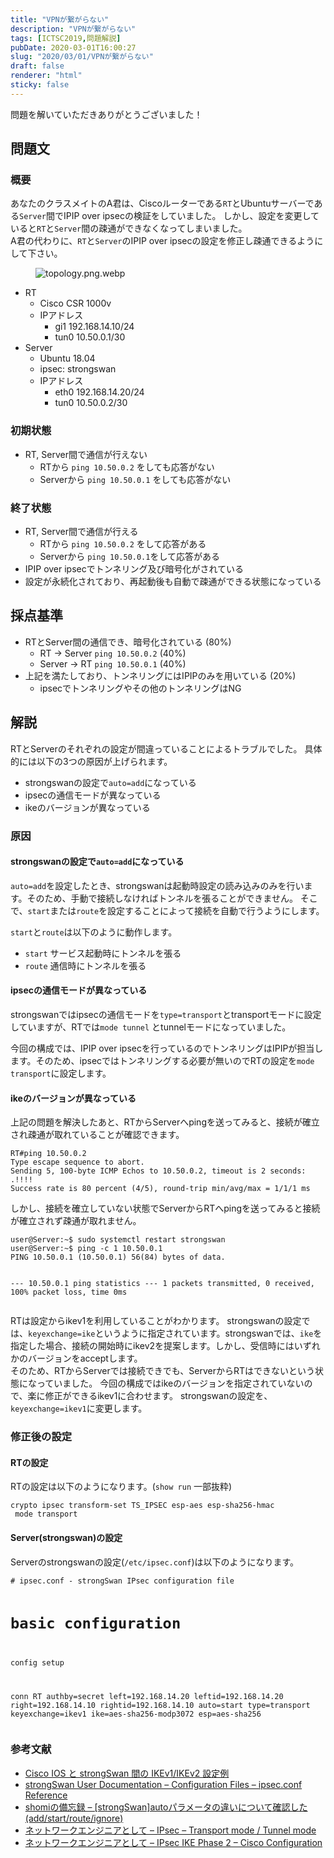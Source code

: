 ```yaml
---
title: "VPNが繋がらない"
description: "VPNが繋がらない"
tags: [ICTSC2019,問題解説]
pubDate: 2020-03-01T16:00:27
slug: "2020/03/01/VPNが繋がらない"
draft: false
renderer: "html"
sticky: false
---
```



<p>問題を解いていただきありがとうございました！</p>



<h2 id="%E5%95%8F%E9%A1%8C%E6%96%87">問題文&nbsp;<a href="https://wiki.icttoracon.net/ictsc2019/problems/inagaki:strongswan/blog/#%E5%95%8F%E9%A1%8C%E6%96%87"></a>&nbsp;</h2>



<h3 id="%E6%A6%82%E8%A6%81">概要&nbsp;<a href="https://wiki.icttoracon.net/ictsc2019/problems/inagaki:strongswan/blog/#%E6%A6%82%E8%A6%81"></a>&nbsp;</h3>



<p>あなたのクラスメイトのA君は、Ciscoルーターである<code>RT</code>とUbuntuサーバーである<code>Server</code>間でIPIP over ipsecの検証をしていました。 しかし、設定を変更していると<code>RT</code>と<code>Server</code>間の疎通ができなくなってしまいました。<br>A君の代わりに、<code>RT</code>と<code>Server</code>のIPIP over ipsecの設定を修正し疎通できるようにして下さい。</p>



<figure class="wp-block-image"><img decoding="async" src="https://wiki.icttoracon.net/attachment/5e4aa98f2f8d9c005abff757" alt="topology.png.webp"/></figure>



<ul><li>RT<ul><li>Cisco CSR 1000v</li><li>IPアドレス<ul><li>gi1 192.168.14.10/24</li><li>tun0 10.50.0.1/30</li></ul></li></ul></li><li>Server<ul><li>Ubuntu 18.04</li><li>ipsec: strongswan</li><li>IPアドレス<ul><li>eth0 192.168.14.20/24</li><li>tun0 10.50.0.2/30</li></ul></li></ul></li></ul>



<h3 id="%E5%88%9D%E6%9C%9F%E7%8A%B6%E6%85%8B">初期状態&nbsp;<a href="https://wiki.icttoracon.net/ictsc2019/problems/inagaki:strongswan/blog/#%E5%88%9D%E6%9C%9F%E7%8A%B6%E6%85%8B"></a>&nbsp;</h3>



<ul><li>RT, Server間で通信が行えない<ul><li>RTから&nbsp;<code>ping 10.50.0.2</code>&nbsp;をしても応答がない</li><li>Serverから&nbsp;<code>ping 10.50.0.1</code>&nbsp;をしても応答がない</li></ul></li></ul>



<h3 id="%E7%B5%82%E4%BA%86%E7%8A%B6%E6%85%8B">終了状態&nbsp;<a href="https://wiki.icttoracon.net/ictsc2019/problems/inagaki:strongswan/blog/#%E7%B5%82%E4%BA%86%E7%8A%B6%E6%85%8B"></a>&nbsp;</h3>



<ul><li>RT, Server間で通信が行える<ul><li>RTから&nbsp;<code>ping 10.50.0.2</code>&nbsp;をして応答がある</li><li>Serverから&nbsp;<code>ping 10.50.0.1</code>をして応答がある</li></ul></li><li>IPIP over ipsecでトンネリング及び暗号化がされている</li><li>設定が永続化されており、再起動後も自動で疎通ができる状態になっている</li></ul>



<h2 id="%E6%8E%A1%E7%82%B9%E5%9F%BA%E6%BA%96">採点基準&nbsp;<a href="https://wiki.icttoracon.net/ictsc2019/problems/inagaki:strongswan/blog/#%E6%8E%A1%E7%82%B9%E5%9F%BA%E6%BA%96"></a>&nbsp;</h2>



<ul><li>RTとServer間の通信でき、暗号化されている (80%)<ul><li>RT -&gt; Server&nbsp;<code>ping 10.50.0.2</code>&nbsp;(40%)</li><li>Server -&gt; RT&nbsp;<code>ping 10.50.0.1</code>&nbsp;(40%)</li></ul></li><li>上記を満たしており、トンネリングにはIPIPのみを用いている (20%)<ul><li>ipsecでトンネリングやその他のトンネリングはNG</li></ul></li></ul>



<h2 id="%E8%A7%A3%E8%AA%AC">解説&nbsp;<a href="https://wiki.icttoracon.net/ictsc2019/problems/inagaki:strongswan/blog/#%E8%A7%A3%E8%AA%AC"></a>&nbsp;</h2>



<p>RTとServerのそれぞれの設定が間違っていることによるトラブルでした。 具体的には以下の3つの原因が上げられます。</p>



<ul><li>strongswanの設定で<code>auto=add</code>になっている</li><li>ipsecの通信モードが異なっている</li><li>ikeのバージョンが異なっている</li></ul>



<h3 id="%E5%8E%9F%E5%9B%A0">原因&nbsp;<a href="https://wiki.icttoracon.net/ictsc2019/problems/inagaki:strongswan/blog/#%E5%8E%9F%E5%9B%A0"></a>&nbsp;</h3>



<h4 id="strongswan%E3%81%AE%E8%A8%AD%E5%AE%9A%E3%81%A7auto%3Dadd%E3%81%AB%E3%81%AA%E3%81%A3%E3%81%A6%E3%81%84%E3%82%8B">strongswanの設定で<code>auto=add</code>になっている&nbsp;<a href="https://wiki.icttoracon.net/ictsc2019/problems/inagaki:strongswan/blog/#strongswan%E3%81%AE%E8%A8%AD%E5%AE%9A%E3%81%A7auto%3Dadd%E3%81%AB%E3%81%AA%E3%81%A3%E3%81%A6%E3%81%84%E3%82%8B"></a>&nbsp;</h4>



<p><code>auto=add</code>を設定したとき、strongswanは起動時設定の読み込みのみを行います。そのため、手動で接続しなければトンネルを張ることができません。 そこで、<code>start</code>または<code>route</code>を設定することによって接続を自動で行うようにします。</p>



<p><code>start</code>と<code>route</code>は以下のように動作します。</p>



<ul><li><code>start</code>&nbsp;サービス起動時にトンネルを張る</li><li><code>route</code>&nbsp;通信時にトンネルを張る</li></ul>



<h4 id="ipsec%E3%81%AE%E9%80%9A%E4%BF%A1%E3%83%A2%E3%83%BC%E3%83%89%E3%81%8C%E7%95%B0%E3%81%AA%E3%81%A3%E3%81%A6%E3%81%84%E3%82%8B">ipsecの通信モードが異なっている&nbsp;<a href="https://wiki.icttoracon.net/ictsc2019/problems/inagaki:strongswan/blog/#ipsec%E3%81%AE%E9%80%9A%E4%BF%A1%E3%83%A2%E3%83%BC%E3%83%89%E3%81%8C%E7%95%B0%E3%81%AA%E3%81%A3%E3%81%A6%E3%81%84%E3%82%8B"></a>&nbsp;</h4>



<p>strongswanではipsecの通信モードを<code>type=transport</code>とtransportモードに設定していますが、RTでは<code>mode tunnel</code>&nbsp;とtunnelモードになっていました。</p>



<p>今回の構成では、IPIP over ipsecを行っているのでトンネリングはIPIPが担当します。そのため、ipsecではトンネリングする必要が無いのでRTの設定を<code>mode transport</code>に設定します。</p>



<h4 id="ike%E3%81%AE%E3%83%90%E3%83%BC%E3%82%B8%E3%83%A7%E3%83%B3%E3%81%8C%E7%95%B0%E3%81%AA%E3%81%A3%E3%81%A6%E3%81%84%E3%82%8B">ikeのバージョンが異なっている&nbsp;<a href="https://wiki.icttoracon.net/ictsc2019/problems/inagaki:strongswan/blog/#ike%E3%81%AE%E3%83%90%E3%83%BC%E3%82%B8%E3%83%A7%E3%83%B3%E3%81%8C%E7%95%B0%E3%81%AA%E3%81%A3%E3%81%A6%E3%81%84%E3%82%8B"></a>&nbsp;</h4>



<p>上記の問題を解決したあと、RTからServerへpingを送ってみると、接続が確立され疎通が取れていることが確認できます。</p>


<div class="wp-block-syntaxhighlighter-code "><pre class="brush: plain; title: ; title: ; notranslate" title=""><code>RT#ping 10.50.0.2
Type escape sequence to abort.
Sending 5, 100-byte ICMP Echos to 10.50.0.2, timeout is 2 seconds:
.!!!!
Success rate is 80 percent (4/5), round-trip min/avg/max = 1/1/1 ms
</code></pre></div>


<p>しかし、接続を確立していない状態でServerからRTへpingを送ってみると接続が確立されず疎通が取れません。</p>


<div class="wp-block-syntaxhighlighter-code "><pre class="brush: plain; title: ; title: ; notranslate" title=""><code>user@Server:~$ sudo systemctl restart strongswan
user@Server:~$ ping -c 1 10.50.0.1
PING 10.50.0.1 (10.50.0.1) 56(84) bytes of data.

--- 10.50.0.1 ping statistics ---
1 packets transmitted, 0 received, 100% packet loss, time 0ms
</code></pre></div>


<p>RTは設定からikev1を利用していることがわかります。 strongswanの設定では、<code>keyexchange=ike</code>というように指定されています。strongswanでは、<code>ike</code>を指定した場合、接続の開始時にikev2を提案します。しかし、受信時にはいずれかのバージョンをacceptします。<br>そのため、RTからServerでは接続できでも、ServerからRTはできないという状態になっていました。 今回の構成ではikeのバージョンを指定されていないので、楽に修正ができるikev1に合わせます。 strongswanの設定を、<code>keyexchange=ikev1</code>に変更します。</p>



<h3 id="%E4%BF%AE%E6%AD%A3%E5%BE%8C%E3%81%AE%E8%A8%AD%E5%AE%9A">修正後の設定&nbsp;<a href="https://wiki.icttoracon.net/ictsc2019/problems/inagaki:strongswan/blog/#%E4%BF%AE%E6%AD%A3%E5%BE%8C%E3%81%AE%E8%A8%AD%E5%AE%9A"></a>&nbsp;</h3>



<h4 id="RT%E3%81%AE%E8%A8%AD%E5%AE%9A">RTの設定&nbsp;<a href="https://wiki.icttoracon.net/ictsc2019/problems/inagaki:strongswan/blog/#RT%E3%81%AE%E8%A8%AD%E5%AE%9A"></a>&nbsp;</h4>



<p>RTの設定は以下のようになります。(<code>show run</code>&nbsp;一部抜粋)</p>


<div class="wp-block-syntaxhighlighter-code "><pre class="brush: plain; title: ; title: ; notranslate" title=""><code>crypto ipsec transform-set TS_IPSEC esp-aes esp-sha256-hmac 
 mode transport
</code></pre></div>


<h4 id="Server(strongswan)%E3%81%AE%E8%A8%AD%E5%AE%9A">Server(strongswan)の設定&nbsp;<a href="https://wiki.icttoracon.net/ictsc2019/problems/inagaki:strongswan/blog/#Server(strongswan)%E3%81%AE%E8%A8%AD%E5%AE%9A"></a>&nbsp;</h4>



<p>Serverのstrongswanの設定(<code>/etc/ipsec.conf</code>)は以下のようになります。</p>


<div class="wp-block-syntaxhighlighter-code "><pre class="brush: plain; title: ; title: ; notranslate" title=""><code># ipsec.conf - strongSwan IPsec configuration file

# basic configuration

config setup
	
conn RT
	authby=secret
	left=192.168.14.20
	leftid=192.168.14.20
	right=192.168.14.10
	rightid=192.168.14.10
	auto=start
	type=transport
	keyexchange=ikev1
	ike=aes-sha256-modp3072
	esp=aes-sha256
</code></pre></div>


<h3 id="%E5%8F%82%E8%80%83%E6%96%87%E7%8C%AE">参考文献&nbsp;<a href="https://wiki.icttoracon.net/ictsc2019/problems/inagaki:strongswan/blog/#%E5%8F%82%E8%80%83%E6%96%87%E7%8C%AE"></a>&nbsp;</h3>



<ul><li><a href="https://www.cisco.com/c/ja_jp/support/docs/ip/internet-key-exchange-ike/117258-config-l2l.html">Cisco IOS と strongSwan 間の IKEv1/IKEv2 設定例</a></li><li><a href="https://wiki.strongswan.org/projects/strongswan/wiki/ConnSection">strongSwan User Documentation &#8211; Configuration Files &#8211; ipsec.conf Reference</a></li><li><a href="http://shomi3023.com/2018/03/26/post-1654/">shomiの備忘録 &#8211; [strongSwan]autoパラメータの違いについて確認した(add/start/route/ignore)</a></li><li><a href="https://www.infraexpert.com/study/ipsec6.html">ネットワークエンジニアとして &#8211; IPsec &#8211; Transport mode / Tunnel mode</a></li><li><a href="https://www.infraexpert.com/study/ipsec11.html">ネットワークエンジニアとして &#8211; IPsec IKE Phase 2 &#8211; Cisco Configuration</a></li></ul>
